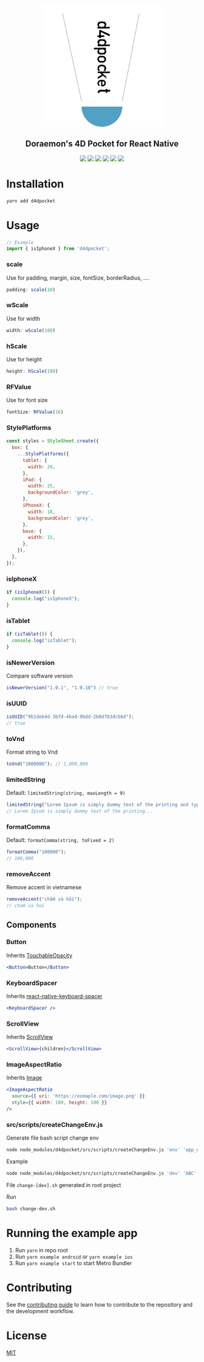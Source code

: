 <p align="center">
  <img src="assets/d4dpocket.png" alt="d4dpocket" style="width:320px" />
<p>

<h2 align="center">Doraemon's 4D Pocket for React Native</h2>

<p align="center">
  <a href="https://www.npmjs.com/package/d4dpocket"><img src="https://img.shields.io/npm/v/d4dpocket.svg?style=flat-square"></a>
  <a href="https://github.com/tuantvk/d4dpocket"><img src="https://img.shields.io/github/stars/tuantvk/d4dpocket?style=flat-square"></a>
  <a href="https://github.com/tuantvk/d4dpocket"><img src="https://img.shields.io/github/issues/tuantvk/d4dpocket?style=flat-square"></a>
  <a href="https://github.com/tuantvk/d4dpocket"><img src="https://img.shields.io/github/forks/tuantvk/d4dpocket?style=flat-square"></a>
  <a href="https://github.com/prettier/prettier"><img src="https://img.shields.io/badge/styled_with-prettier-ff69b4.svg?style=flat-square"></a>
  <a href="https://opensource.org/licenses/MIT"><img src="https://img.shields.io/badge/License-MIT-blue.svg?style=flat-square"></a>
</p>

# Installation

```sh
yarn add d4dpocket
```

# Usage

```js
// Example
import { isIphoneX } from 'd4dpocket';
```

### scale
Use for padding, margin, size, fontSize, borderRadius, ....
```js
padding: scale(10)
```

### wScale
Use for width
```js
width: wScale(100)
```

### hScale
Use for height
```js
height: hScale(100)
```

### RFValue
Use for font size
```js
fontSize: RFValue(16)
```

### StylePlatforms
```js
const styles = StyleSheet.create({
  box: {
    ...StylePlatforms({
      tablet: {
        width: 20,
      },
      iPad: {
        width: 25,
        backgroundColor: 'grey',
      },
      iPhoneX: {
        width: 18,
        backgroundColor: 'grey',
      },
      base: {
        width: 15,
      },
    }),
  },
});
```

### isIphoneX
```js
if (isIphoneX()) {
  console.log("isIphoneX");
}
```

### isTablet
```js
if (isTablet()) {
  console.log("isTablet");
}
```

### isNewerVersion
Compare software version
```js
isNewerVersion("1.0.1", "1.0.10") // true
```

### isUUID
```js
isUUID("9b1deb4d-3b7d-4bad-9bdd-2b0d7b3dcb6d");
// true
```

### toVnd
Format string to Vnd
```js
toVnd("1000000"); // 1,000,000
```

### limitedString
Default: `limitedString(string, maxLength = 9)`
```js
limitedString("Lorem Ipsum is simply dummy text of the printing and typesetting industry");
// Lorem Ipsum is simply dummy text of the printing...
```

### formatComma
Default: `formatComma(string, toFixed = 2)`
```js
formatComma("100000");
// 100,000
```

### removeAccent
Remove accent in vietnamese
```js
removeAccent("chấm và hỏi");
// cham va hoi
```

## Components

### Button
Inherits [TouchableOpacity](https://reactnative.dev/docs/next/touchableopacity)
```jsx
<Button>Button</Button>
```

### KeyboardSpacer
Inherits [react-native-keyboard-spacer](https://github.com/Andr3wHur5t/react-native-keyboard-spacer)
```jsx
<KeyboardSpacer />
```

### ScrollView
Inherits [ScrollView](https://reactnative.dev/docs/next/scrollview)
```jsx
<ScrollView>{children}</ScrollView>
```

### ImageAspectRatio
Inherits [Image](https://reactnative.dev/docs/next/images)
```jsx
<ImageAspectRatio
  source={{ uri: 'https://exmaple.com/image.png' }}
  style={{ width: 100, height: 100 }}
/>
```

### src/scripts/createChangeEnv.js
Generate file bash script change env
```sh
node node_modules/d4dpocket/src/scripts/createChangeEnv.js 'env' 'app_name' 'package_name'
```
Example
```sh
node node_modules/d4dpocket/src/scripts/createChangeEnv.js 'dev' 'ABC' 'com.abc.dev'
```
File `change-[dev].sh` generated in root project

Run
```sh
bash change-dev.sh
```

# Running the example app

1. Run `yarn` in repo root
2. Run `yarn example android` or `yarn example ios`
3. Run `yarn example start` to start Metro Bundler

# Contributing

See the [contributing guide](CONTRIBUTING.md) to learn how to contribute to the repository and the development workflow.

# License

[MIT](LICENSE)
